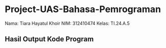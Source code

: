 # Project-UAS-Bahasa-Pemrograman

Nama: Tiara Hayatul Khoir
NIM: 312410474
Kelas: TI.24.A.5

## Hasil Output Kode Program

